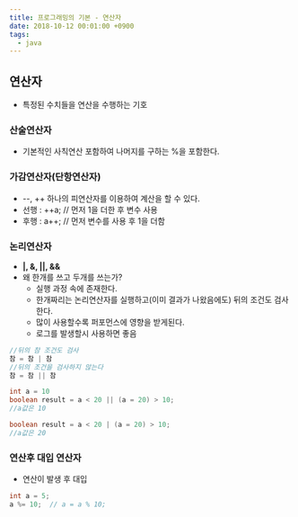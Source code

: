 ```yaml
---
title: 프로그래밍의 기본 - 연산자
date: 2018-10-12 00:01:00 +0900
tags:
  - java
---
```

## 연산자
- 특정된 수치들을 연산을 수행하는 기호 

### 산술연산자
- 기본적인 사칙연산 포함하여 나머지를 구하는 %을 포함한다.

### 가감연산자(단항연산자)
- --, ++ 하나의 피연산자를 이용하여 계산을 할 수 있다.
- 선행 : ++a; // 먼저 1을 더한 후 변수 사용
- 후행 : a++; // 먼저 변수를 사용 후 1을 더함

### 논리연산자
- **|, &, ||, &&**
- 왜 한개를 쓰고 두개를 쓰는가?
  - 실행 과정 속에 존재한다.
  - 한개짜리는 논리연산자를 실행하고(이미 결과가 나왔음에도) 뒤의 조건도 검사한다.
  - 많이 사용할수록 퍼포먼스에 영향을 받게된다.
  - 로그를 발생할시 사용하면 좋음

```java
//뒤의 참 조건도 검사
참 = 참 | 참
//뒤의 조건을 검사하지 않는다
참 = 참 || 참

int a = 10
boolean result = a < 20 || (a = 20) > 10;
//a값은 10

boolean result = a < 20 | (a = 20) > 10;
//a값은 20
```

### 연산후 대입 연산자
- 연산이 발생 후 대입

```java
int a = 5;
a %= 10;  // a = a % 10;
```


 
